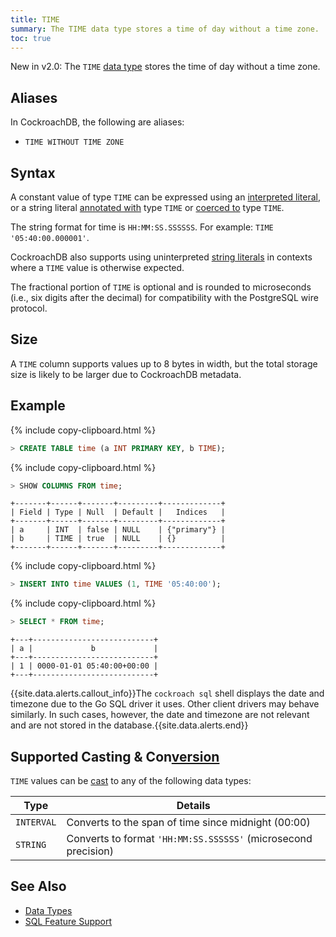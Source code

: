 ```yaml
---
title: TIME
summary: The TIME data type stores a time of day without a time zone.
toc: true
---
```

<span class="[version](cluster-settings.html#setting-version)-tag">New in v2.0:</span> The `TIME` [data type](data-types.html) stores the time of day without a time zone.


## Aliases

In CockroachDB, the following are aliases:

- `TIME WITHOUT TIME ZONE`

## Syntax

A constant value of type `TIME` can be expressed using an
[interpreted literal](sql-constants.html#interpreted-literals), or a
string literal
[annotated with](scalar-expressions.html#explicitly-typed-expressions)
type `TIME` or
[coerced to](scalar-expressions.html#explicit-type-coercions) type
`TIME`.

The string format for time is `HH:MM:SS.SSSSSS`. For example: `TIME '05:40:00.000001'`.

CockroachDB also supports using uninterpreted
[string literals](sql-constants.html#string-literals) in contexts
where a `TIME` value is otherwise expected.

The fractional portion of `TIME` is optional and is rounded to microseconds (i.e., six digits after the decimal) for compatibility with the PostgreSQL wire protocol.

## Size

A `TIME` column supports values up to 8 bytes in width, but the total storage size is likely to be larger due to CockroachDB metadata.

## Example

{% include copy-clipboard.html %}
~~~ sql
> CREATE TABLE time (a INT PRIMARY KEY, b TIME);
~~~

{% include copy-clipboard.html %}
~~~ sql
> SHOW COLUMNS FROM time;
~~~
~~~
+-------+------+-------+---------+-------------+
| Field | Type | Null  | Default |   Indices   |
+-------+------+-------+---------+-------------+
| a     | INT  | false | NULL    | {"primary"} |
| b     | TIME | true  | NULL    | {}          |
+-------+------+-------+---------+-------------+
~~~

{% include copy-clipboard.html %}
~~~ sql
> INSERT INTO time VALUES (1, TIME '05:40:00');
~~~

{% include copy-clipboard.html %}
~~~ sql
> SELECT * FROM time;
~~~
~~~
+---+---------------------------+
| a |             b             |
+---+---------------------------+
| 1 | 0000-01-01 05:40:00+00:00 |
+---+---------------------------+
~~~
{{site.data.alerts.callout_info}}The <code>cockroach sql</code> shell displays the date and timezone due to the Go SQL driver it uses. Other client drivers may behave similarly. In such cases, however, the date and timezone are not relevant and are not stored in the database.{{site.data.alerts.end}}

## Supported Casting & Con[version](cluster-settings.html#setting-version)

`TIME` values can be [cast](data-types.html#data-type-con[version](cluster-settings.html#setting-version)s-casts) to any of the following data types:

Type | Details
-----|--------
`INTERVAL` | Converts to the span of time since midnight (00:00)
`STRING` | Converts to format `'HH:MM:SS.SSSSSS'` (microsecond precision)

## See Also

- [Data Types](data-types.html)
- [SQL Feature Support](sql-feature-support.html)
